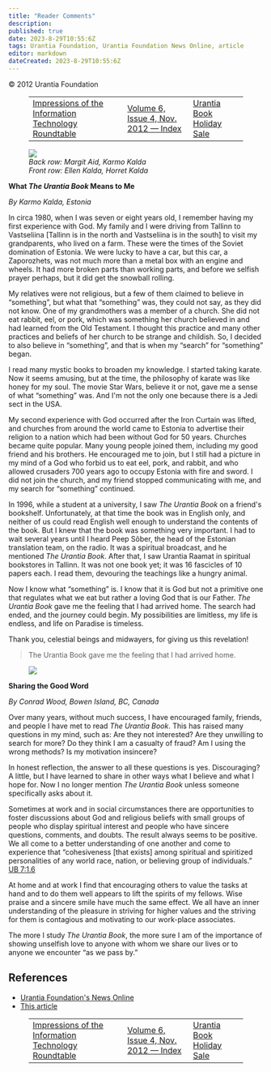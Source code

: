 ```yaml
---
title: "Reader Comments"
description: 
published: true
date: 2023-8-29T10:55:6Z
tags: Urantia Foundation, Urantia Foundation News Online, article
editor: markdown
dateCreated: 2023-8-29T10:55:6Z
---
```


<p class="v-card v-sheet theme--light gray lighten-3 px-2">© 2012 Urantia Foundation</p>
<figure class="table chapter-navigator">
  <table>
    <tbody>
      <tr>
        <td>
        <a href="/en/article/MaryJo_Garascia/Impressions_of_the_Information_Technology_Roundtable">
          <span class="mdi mdi-arrow-left-drop-circle"></span><span class="pl-2">Impressions of the Information Technology Roundtable</span>
        </a>
        </td>
        <td>
        <a href="/en/index/articles_uf_news_online#volume-6-issue-4-nov-2012">
          <span class="mdi mdi-book-open-variant"></span><span class="pl-2">Volume 6, Issue 4, Nov. 2012 — Index</span>
        </a>
        </td>
        <td>
        <a href="/en/article/UF_News_Online/Urantia_Book_Holiday_Sale">
          <span class="pr-2">Urantia Book Holiday Sale</span><span class="mdi mdi-arrow-right-drop-circle"></span>
        </a>
        </td>
      </tr>
    </tbody>
  </table>
</figure>


<figure id="Figure_1" class="image urantiapedia">
<img src="/image/article/UF_News_Online/2012_11/040.jpg">
<figcaption><em>Back row: Margit Aid, Karmo Kalda <br>Front row: Ellen Kalda, Horret Kalda</em></figcaption>
</figure>

**What _The Urantia Book_ Means to Me**

_By Karmo Kalda, Estonia_

In circa 1980, when I was seven or eight years old, I remember having my first experience with God. My family and I were driving from Tallinn to Vastseliina [Tallinn is in the north and Vastseliina is in the south] to visit my grandparents, who lived on a farm. These were the times of the Soviet domination of Estonia. We were lucky to have a car, but this car, a Zaporozhets, was not much more than a metal box with an engine and wheels. It had more broken parts than working parts, and before we selfish prayer perhaps, but it did get the snowball rolling.

My relatives were not religious, but a few of them claimed to believe in “something”, but what that “something” was, they could not say, as they did not know. One of my grandmothers was a member of a church. She did not eat rabbit, eel, or pork, which was something her church believed in and had learned from the Old Testament. I thought this practice and many other practices and beliefs of her church to be strange and childish. So, I decided to also believe in “something”, and that is when my “search” for “something” began.

I read many mystic books to broaden my knowledge. I started taking karate. Now it seems amusing, but at the time, the philosophy of karate was like honey for my soul. The movie Star Wars, believe it or not, gave me a sense of what “something” was. And I'm not the only one because there is a Jedi sect in the USA.

My second experience with God occurred after the Iron Curtain was lifted, and churches from around the world came to Estonia to advertise their religion to a nation which had been without God for 50 years. Churches became quite popular. Many young people joined them, including my good friend and his brothers. He encouraged me to join, but I still had a picture in my mind of a God who forbid us to eat eel, pork, and rabbit, and who allowed crusaders 700 years ago to occupy Estonia with fire and sword. I did not join the church, and my friend stopped communicating with me, and my search for “something” continued.

In 1996, while a student at a university, I saw _The Urantia Book_ on a friend's bookshelf. Unfortunately, at that time the book was in English only, and neither of us could read English well enough to understand the contents of the book. But I knew that the book was something very important. I had to wait several years until I heard Peep Sõber, the head of the Estonian translation team, on the radio. It was a spiritual broadcast, and he mentioned _The Urantia Book_. After that, I saw Urantia Raamat in spiritual bookstores in Tallinn. It was not one book yet; it was 16 fascicles of 10 papers each. I read them, devouring the teachings like a hungry animal.

Now I know what “something” is. I know that it is God but not a primitive one that regulates what we eat but rather a loving God that is our Father. _The Urantia Book_ gave me the feeling that I had arrived home. The search had ended, and the journey could begin. My possibilities are limitless, my life is endless, and life on Paradise is timeless.

Thank you, celestial beings and midwayers, for giving us this revelation!

> The Urantia Book gave me the feeling that I had arrived home.

<figure id="Figure_2" class="image urantiapedia image-style-align-left">
<img src="/image/article/UF_News_Online/2012_11/048.jpg">
</figure>

**Sharing the Good Word**

_By Conrad Wood, Bowen Island, $B C$, Canada_

Over many years, without much success, I have encouraged family, friends, and people I have met to read _The Urantia Book_. This has raised many questions in my mind, such as: Are they not interested? Are they unwilling to search for more? Do they think I am a casualty of fraud? Am I using the wrong methods? Is my motivation insincere?

In honest reflection, the answer to all these questions is yes. Discouraging? A little, but I have learned to share in other ways what I believe and what I hope for. Now I no longer mention _The Urantia Book_ unless someone specifically asks about it.

Sometimes at work and in social circumstances there are opportunities to foster discussions about God and religious beliefs with small groups of people who display spiritual interest and people who have sincere questions, comments, and doubts. The result always seems to be positive. We all come to a better understanding of one another and come to experience that “cohesiveness [that exists] among spiritual and spiritized personalities of any world race, nation, or believing group of individuals.” <a id="a73_501"></a>[UB 7:1.6](/en/The_Urantia_Book/7#p1_6)

At home and at work I find that encouraging others to value the tasks at hand and to do them well appears to lift the spirits of my fellows. Wise praise and a sincere smile have much the same effect. We all have an inner understanding of the pleasure in striving for higher values and the striving for them is contagious and motivating to our work-place associates.

The more I study _The Urantia Book_, the more sure I am of the importance of showing unselfish love to anyone with whom we share our lives or to anyone we encounter “as we pass by.”

## References

- [Urantia Foundation's News Online](https://www.urantia.org/urantia-foundation/newsletter-pdf-archives)
- [This article](https://www.urantia.org/news/2012-11/what-urantia-book-means-me-karmo-kalda)

<figure class="table chapter-navigator">
  <table>
    <tbody>
      <tr>
        <td>
        <a href="/en/article/MaryJo_Garascia/Impressions_of_the_Information_Technology_Roundtable">
          <span class="mdi mdi-arrow-left-drop-circle"></span><span class="pl-2">Impressions of the Information Technology Roundtable</span>
        </a>
        </td>
        <td>
        <a href="/en/index/articles_uf_news_online#volume-6-issue-4-nov-2012">
          <span class="mdi mdi-book-open-variant"></span><span class="pl-2">Volume 6, Issue 4, Nov. 2012 — Index</span>
        </a>
        </td>
        <td>
        <a href="/en/article/UF_News_Online/Urantia_Book_Holiday_Sale">
          <span class="pr-2">Urantia Book Holiday Sale</span><span class="mdi mdi-arrow-right-drop-circle"></span>
        </a>
        </td>
      </tr>
    </tbody>
  </table>
</figure>
